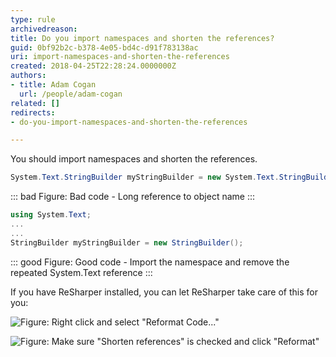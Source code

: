 ```yaml
---
type: rule
archivedreason: 
title: Do you import namespaces and shorten the references?
guid: 0bf92b2c-b378-4e05-bd4c-d91f783138ac
uri: import-namespaces-and-shorten-the-references
created: 2018-04-25T22:28:24.0000000Z
authors:
- title: Adam Cogan
  url: /people/adam-cogan
related: []
redirects:
- do-you-import-namespaces-and-shorten-the-references

---
```


You should import namespaces and shorten the references.

<!--endintro-->

``` cs
System.Text.StringBuilder myStringBuilder = new System.Text.StringBuilder();
```
::: bad
Figure: Bad code - Long reference to object name
:::


``` cs
using System.Text;
...
...
StringBuilder myStringBuilder = new StringBuilder();
```
::: good
Figure: Good code - Import the namespace and remove the repeated System.Text reference
:::

If you have ReSharper installed, you can let ReSharper take care of this for you:

![Figure: Right click and select "Reformat Code..."](ReSharperReformatCode.gif)  

![Figure: Make sure "Shorten references" is checked and click "Reformat"](ReSharperShortenReferences.gif)
